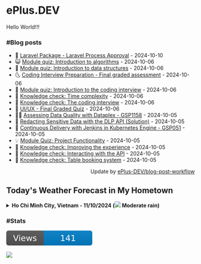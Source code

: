 # ePlus.DEV

Hello World!!!

### #Blog posts

- 🧰 [Laravel Package - Laravel Process Approval](https://eplus.dev/laravel-package-laravel-process-approval) - 2024-10-10 
- 😺 [Module quiz: Introduction to algorithms](https://eplus.dev/module-quiz-introduction-to-algorithms) - 2024-10-06 
- 🗽 [Module quiz: Introduction to data structures](https://eplus.dev/module-quiz-introduction-to-data-structures) - 2024-10-06 
- 🌜 [Coding Interview Preparation - Final graded assessment](https://eplus.dev/coding-interview-preparation-final-graded-assessment) - 2024-10-06 
- 📝 [Module quiz: Introduction to the coding interview](https://eplus.dev/module-quiz-introduction-to-the-coding-interview) - 2024-10-06 
- 🚀 [Knowledge check: Time complexity](https://eplus.dev/knowledge-check-time-complexity) - 2024-10-06 
- 💼 [Knowledge check: The coding interview](https://eplus.dev/knowledge-check-the-coding-interview) - 2024-10-06 
- 🦣 [UI/UX - Final Graded Quiz](https://eplus.dev/uiux-final-graded-quiz) - 2024-10-06 
- 👨‍🏫 [Assessing Data Quality with Dataplex - GSP1158](https://eplus.dev/assessing-data-quality-with-dataplex-gsp1158) - 2024-10-05 
- 🔭 [Redacting Sensitive Data with the DLP API &lpar;Solution&rpar;](https://eplus.dev/redacting-sensitive-data-with-the-dlp-api-solution) - 2024-10-05 
- 🤡 [Continuous Delivery with Jenkins in Kubernetes Engine - GSP051](https://eplus.dev/continuous-delivery-with-jenkins-in-kubernetes-engine-gsp051) - 2024-10-05 
- 💡 [Module Quiz: Project Functionality](https://eplus.dev/module-quiz-project-functionality) - 2024-10-05 
- 🦣 [Knowledge check: Improving the experience](https://eplus.dev/knowledge-check-improving-the-experience) - 2024-10-05 
- 💪 [Knowledge check: Interacting with the API](https://eplus.dev/knowledge-check-interacting-with-the-api) - 2024-10-05 
- 🤡 [Knowledge check: Table booking system](https://eplus.dev/knowledge-check-table-booking-system) - 2024-10-05 


<div align="right">
    Update by <a target="_blank" href="https://github.com/ePlus-DEV/blog-post-workflow">ePlus-DEV/blog-post-workflow</a>
</div>


## Today's Weather Forecast in My Hometown



<details>
    <summary><b>Ho Chi Minh City, Vietnam - 11/10/2024 (<img src="https://cdn.weatherapi.com/weather/64x64/day/302.png" width="25" /> Moderate rain)</b>
    </summary>

    
<table>
    <tr>
        <th>Hour</th>
        <td>00:00</td><td>01:00</td><td>02:00</td><td>03:00</td><td>04:00</td><td>05:00</td><td>06:00</td><td>07:00</td><td>08:00</td><td>09:00</td><td>10:00</td><td>11:00</td><td>12:00</td><td>13:00</td><td>14:00</td><td>15:00</td><td>16:00</td><td>17:00</td><td>18:00</td><td>19:00</td><td>20:00</td><td>21:00</td><td>22:00</td><td>23:00</td>
    </tr>
    <tr>
        <th>Weather</th>
        <td><img src="https://cdn.weatherapi.com/weather/64x64/night/116.png"></img></td><td><img src="https://cdn.weatherapi.com/weather/64x64/night/116.png"></img></td><td><img src="https://cdn.weatherapi.com/weather/64x64/night/116.png"></img></td><td><img src="https://cdn.weatherapi.com/weather/64x64/night/116.png"></img></td><td><img src="https://cdn.weatherapi.com/weather/64x64/night/116.png"></img></td><td><img src="https://cdn.weatherapi.com/weather/64x64/night/143.png"></img></td><td><img src="https://cdn.weatherapi.com/weather/64x64/day/143.png"></img></td><td><img src="https://cdn.weatherapi.com/weather/64x64/day/116.png"></img></td><td><img src="https://cdn.weatherapi.com/weather/64x64/day/119.png"></img></td><td><img src="https://cdn.weatherapi.com/weather/64x64/day/116.png"></img></td><td><img src="https://cdn.weatherapi.com/weather/64x64/day/176.png"></img></td><td><img src="https://cdn.weatherapi.com/weather/64x64/day/296.png"></img></td><td><img src="https://cdn.weatherapi.com/weather/64x64/day/356.png"></img></td><td><img src="https://cdn.weatherapi.com/weather/64x64/day/353.png"></img></td><td><img src="https://cdn.weatherapi.com/weather/64x64/day/353.png"></img></td><td><img src="https://cdn.weatherapi.com/weather/64x64/day/176.png"></img></td><td><img src="https://cdn.weatherapi.com/weather/64x64/day/296.png"></img></td><td><img src="https://cdn.weatherapi.com/weather/64x64/day/113.png"></img></td><td><img src="https://cdn.weatherapi.com/weather/64x64/night/113.png"></img></td><td><img src="https://cdn.weatherapi.com/weather/64x64/night/113.png"></img></td><td><img src="https://cdn.weatherapi.com/weather/64x64/night/176.png"></img></td><td><img src="https://cdn.weatherapi.com/weather/64x64/night/113.png"></img></td><td><img src="https://cdn.weatherapi.com/weather/64x64/night/176.png"></img></td><td><img src="https://cdn.weatherapi.com/weather/64x64/night/176.png"></img></td>
    </tr>
    <tr>
        <th>Condition</th>
        <td width="200px">Partly Cloudy </td><td width="200px">Partly Cloudy </td><td width="200px">Partly Cloudy </td><td width="200px">Partly Cloudy </td><td width="200px">Partly Cloudy </td><td width="200px">Mist</td><td width="200px">Mist</td><td width="200px">Partly Cloudy </td><td width="200px">Cloudy </td><td width="200px">Partly Cloudy </td><td width="200px">Patchy rain nearby</td><td width="200px">Light rain</td><td width="200px">Moderate or heavy rain shower</td><td width="200px">Light rain shower</td><td width="200px">Light rain shower</td><td width="200px">Patchy rain nearby</td><td width="200px">Light rain</td><td width="200px">Sunny</td><td width="200px">Clear </td><td width="200px">Clear </td><td width="200px">Patchy rain nearby</td><td width="200px">Clear </td><td width="200px">Patchy rain nearby</td><td width="200px">Patchy rain nearby</td>
    </tr>
    <tr>
        <th>Temperature</th>
        <td>25.5 °C</td><td>25.5 °C</td><td>25.3 °C</td><td>25.2 °C</td><td>25 °C</td><td>24.8 °C</td><td>24.8 °C</td><td>26.1 °C</td><td>27.7 °C</td><td>29.3 °C</td><td>31.2 °C</td><td>32.3 °C</td><td>32.2 °C</td><td>31.2 °C</td><td>31.2 °C</td><td>30.6 °C</td><td>29 °C</td><td>28.9 °C</td><td>27.4 °C</td><td>27 °C</td><td>26.7 °C</td><td>26.6 °C</td><td>26.4 °C</td><td>26.2 °C</td>
    </tr>
    <tr>
        <th>Wind</th>
        <td>3.6 kph</td><td>1.4 kph</td><td>1.8 kph</td><td>2.9 kph</td><td>6.1 kph</td><td>7.6 kph</td><td>7.6 kph</td><td>9.4 kph</td><td>8.6 kph</td><td>7.2 kph</td><td>4.7 kph</td><td>2.5 kph</td><td>2.5 kph</td><td>7.9 kph</td><td>9 kph</td><td>10.1 kph</td><td>11.5 kph</td><td>13 kph</td><td>11.2 kph</td><td>11.2 kph</td><td>11.5 kph</td><td>10.8 kph</td><td>9.7 kph</td><td>9.7 kph</td>
    </tr>
</table>


<div align="right">
    Updated at: 2024-10-11T09:57:16Z - by <a target="_blank"
        href="https://github.com/ePlus-DEV/weather-forecast">ePlus-DEV/weather-forecast</a>
</div>
</details>


### #Stats

[![Image of counter](https://github.com/ePlus-DEV/view-counter/blob/main/svg/685088620/badge.svg)](https://github.com/ePlus-DEV/view-counter/blob/main/readme/685088620/week.md)

![](https://komarev.com/ghpvc/?username=ePlus-DEV&style=for-the-badge)

